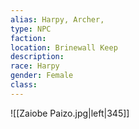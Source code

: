 ```yaml
---
alias: Harpy, Archer,
type: NPC
faction: 
location: Brinewall Keep
description:  
race: Harpy
gender: Female
class: 
---
```


![[Zaiobe Paizo.jpg|left|345]]